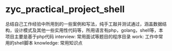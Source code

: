 # zyc_practical_project_shell
总结自己工作经验中所用到的一些案例和写法，纯手工敲并测试通过，涵盖数据结构，设计模式及其他一些实用性代码等，所用语言有php，golang，shell等，本项目主要是基于php代码
interview:
    常用面试等题目的程序目录
work:
    工作中常用的shell脚本
knowledge:
    常用知识点
